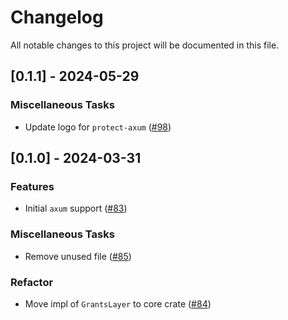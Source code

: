 # Changelog

All notable changes to this project will be documented in this file.

## [0.1.1] - 2024-05-29

### Miscellaneous Tasks

- Update logo for `protect-axum` ([#98](https://github.com/DDtKey/protect-endpoints/pull/98))

<!-- generated by git-cliff -->
## [0.1.0] - 2024-03-31

### Features

- Initial `axum` support ([#83](https://github.com/DDtKey/protect-endpoints/pull/83))

### Miscellaneous Tasks

- Remove unused file ([#85](https://github.com/DDtKey/protect-endpoints/pull/85))

### Refactor

- Move impl of `GrantsLayer` to core crate ([#84](https://github.com/DDtKey/protect-endpoints/pull/84))

<!-- generated by git-cliff -->
